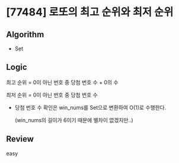 # [77484] 로또의 최고 순위와 최저 순위

## Algorithm

- Set

## Logic

최고 순위 = 0이 아닌 번호 중 당첨 번호 수 + 0의 수

최저 순위 = 0이 아닌 번호 중 당첨 번호 수

- 당첨 번호 수 확인은 win_nums를 Set으로 변환하여 O(1)로 수행한다.

  (win_nums의 길이가 6이기 때문에 별차이 없겠지만..)

## Review

easy